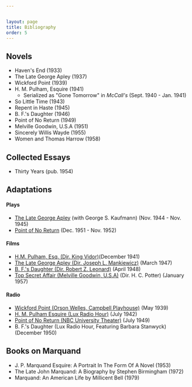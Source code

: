 ```yaml
---


layout: page
title: Bibliography
order: 5
---
```




## Novels

- Haven's End (1933)
- The Late George Apley (1937)
- Wickford Point (1939)
- H. M. Pulham, Esquire (1941)
  - Serialized as "Gone Tomorrow" in *McCall's* (Sept. 1940 - Jan. 1941)
- So Little Time (1943)
- Repent in Haste (1945)
- B. F.'s Daughter (1946)
- Point of No Return (1949)
- Melville Goodwin, U.S.A (1951)
- Sincerely Willis Wayde (1955)
- Women and Thomas Harrow (1958)



## Collected Essays

- Thirty Years (pub. 1954)

## Adaptations  

#### Plays

- [The Late George Apley](https://www.ibdb.com/broadway-production/the-late-george-apley-1599) (with George S. Kaufmann) (Nov. 1944 - Nov. 1945)
- [Point of No Return](https://www.ibdb.com/broadway-production/point-of-no-return-1984) (Dec. 1951 - Nov. 1952)

#### Films

-  [H.M. Pulham, Esq. (Dir. King Vidor)](https://www.imdb.com/title/tt0039556/)(December 1941)
-  [The Late George Apley (Dir. Joseph L. Mankiewicz)](https://www.imdb.com/title/tt0039556/) (March 1947)
- [B. F.'s Daughter (Dir. Robert Z. Leonard)](https://www.imdb.com/title/tt0040141/?ref_=nm_flmg_wr_12) (April 1948)
- [Top Secret Affair (Melville Goodwin, U.S.A)](https://www.imdb.com/title/tt0051097/) (Dir. H. C. Potter) (January 1957)

#### Radio

- [Wickford Point (Orson Welles, Campbell Playhouse)](https://orsonwelles.indiana.edu/items/show/1986#?c=0&m=0&s=0&cv=4&xywh=-343%2C233%2C1936%2C1721) (May 1939)
- [H. M. Pulham Esquire (Lux Radio Hour)](https://archive.org/download/OTRR_Lux_Radio_Theater_Singles/Lux_Radio_Theatre_42-07-13_360_HM_Pulham_Esq.mp3) (July 1942)
- [Point of No Return (NBC University Theater)](https://archive.org/download/nbc-university-theater-1948-10-17-13-history-of-mr-polly/NBC%20University%20Theater%201949-07-16%20%2850%29%20Point%20of%20No%20Return.mp3) (July 1949)
- B. F.'s Daughter (Lux Radio Hour, Featuring Barbara Stanwyck) (December 1950)



## Books on Marquand

- J. P. Marquand Esquire: A Portrait In The Form Of A Novel (1953)
- The Late John Marquand: A Biography by Stephen Birmingham (1972)
- Marquand: An American Life by Millicent Bell (1979)

